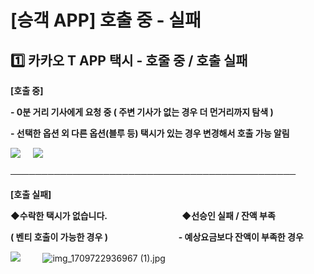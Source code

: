# [승객 APP] 호출 중 - 실패

**1️⃣ 카카오 T APP 택시 - 호줄 중 / 호출 실패**
-----------------------------------

**[호출 중]**

**- 0분 거리 기사에게 요청 중 ( 주변 기사가 없는 경우 더 먼거리까지 탐색 )**

**- 선택한 옵션 외 다른 옵션(블루 등) 택시가 있는 경우 변경해서 호출 가능 알림**

**![](https://kakaomobilitysupport.zendesk.com/hc/article_attachments/29566546433049)      ![](https://kakaomobilitysupport.zendesk.com/hc/article_attachments/29566546435609)**

──────────────────────────────────────────────

**[호출 실패]**

**◆수락한 택시가 없습니다.                                    ◆선승인 실패 / 잔액 부족**

**( 벤티 호출이 가능한 경우 )                                  - 예상요금보다 잔액이 부족한 경우**

![](https://kakaomobilitysupport.zendesk.com/hc/article_attachments/29566546439065)         ![img_1709722936967 (1).jpg](https://kakaomobilitysupport.zendesk.com/hc/article_attachments/29567026158873)